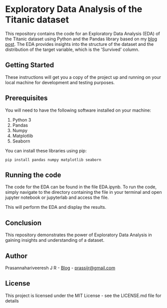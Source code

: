 # Exploratory Data Analysis of the Titanic dataset
This repository contains the code for an Exploratory Data Analysis (EDA) of the Titanic dataset using Python and the Pandas library based on my [blog post](https://jrprasanna.com/2023/01/18/exploring-the-titanic-disaster-an-introduction-to-exploratory-data-analysis/). The EDA provides insights into the structure of the dataset and the distribution of the target variable, which is the 'Survived' column.

## Getting Started
These instructions will get you a copy of the project up and running on your local machine for development and testing purposes.

## Prerequisites
You will need to have the following software installed on your machine:

  1. Python 3
  2. Pandas
  3. Numpy
  4. Matplotlib
  5. Seaborn

You can install these libraries using pip:

  `pip install pandas numpy matplotlib seaborn`

## Running the code
The code for the EDA can be found in the file EDA.ipynb. To run the code, simply navigate to the directory containing the file in your terminal and open jupyter notebook or jupyterlab and access the file.

This will perform the EDA and display the results.

## Conclusion
This repository demonstrates the power of Exploratory Data Analysis in gaining insights and understanding of a dataset.

## Author
Prasannahariveeresh J R - [Blog](https://jrprasanna.com) - prassijr@gmail.com

## License
This project is licensed under the MIT License - see the LICENSE.md file for details
